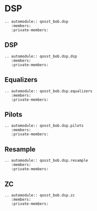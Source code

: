 # DSP

```{eval-rst}
.. automodule:: qosst_bob.dsp
   :members:
   :private-members:

```

## DSP

```{eval-rst}
.. automodule:: qosst_bob.dsp.dsp
   :members:
   :private-members:

```

## Equalizers

```{eval-rst}
.. automodule:: qosst_bob.dsp.equalizers
   :members:
   :private-members:

```

## Pilots

```{eval-rst}
.. automodule:: qosst_bob.dsp.pilots
   :members:
   :private-members:

```

## Resample

```{eval-rst}
.. automodule:: qosst_bob.dsp.resample
   :members:
   :private-members:

```

## ZC

```{eval-rst}
.. automodule:: qosst_bob.dsp.zc
   :members:
   :private-members:

```